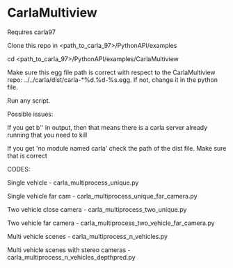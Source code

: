 # CarlaMultiview

Requires carla97

Clone this repo in <path_to_carla_97>/PythonAPI/examples

cd <path_to_carla_97>/PythonAPI/examples/CarlaMultiview

Make sure this egg file path is correct with respect to the CarlaMultiview repo: ../../carla/dist/carla-*%d.%d-%s.egg. If not, change it in the python file.

Run any script.


Possible issues:

If you get b'' in output, then that means there is a carla server already running that you need to kill

If you get 'no module named carla' check the path of the dist file. Make sure that is correct

CODES:

Single vehicle - carla_multiprocess_unique.py

Single vehicle far cam - carla_multiprocess_unique_far_camera.py

Two vehicle close camera - carla_multiprocess_two_unique.py

Two vehicle far camera - carla_multiprocess_two_vehicle_far_camera.py

Multi vehicle scenes - carla_multiprocess_n_vehicles.py

Multi vehicle scenes with stereo cameras - carla_multiprocess_n_vehicles_depthpred.py